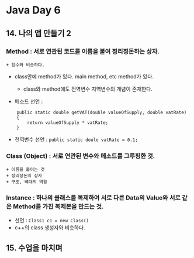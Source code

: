 # Java Day 6


## 14. 나의 앱 만들기 2

### Method : 서로 연관된 코드를 이름을 붙여 정리정돈하는 상자.
    + 함수와 비슷하다.

+ class안에 method가 있다. main method, etc method가 있다.
    + class와 method에도 전역변수 지역변수의 개념이 존재한다.
    
+ 메소드 선언 : 
```
    public static double getVAT(double valueOfSupply, double vatRate)
    {
        return valueOfSupply * vatRate;
    }
```
+ 전역변수 선언 : `public static doule vatRate = 0.1;`



### Class (Object) : 서로 연관된 변수와 메소드를 그루핑한 것.
    + 이름을 붙이는 것
    + 정리정돈의 상자
    + 구조, 뼈대의 역할
    
    
### Instance : 하나의 클래스를 복제하여 서로 다른 Data의 Value와 서로 같은 Method를 가진 복제본을 만드는 것.
+ 선언 : `Class1 c1 = new Class()`
+ c++의 class 생성자와 비슷하다.



## 15. 수업을 마치며